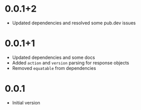 # 0.0.1+2

- Updated dependencies and resolved some pub.dev issues

# 0.0.1+1

- Updated dependencies and some docs
- Added `action` and `version` parsing for response objects
- Removed `equatable` from dependencies

# 0.0.1

- Initial version